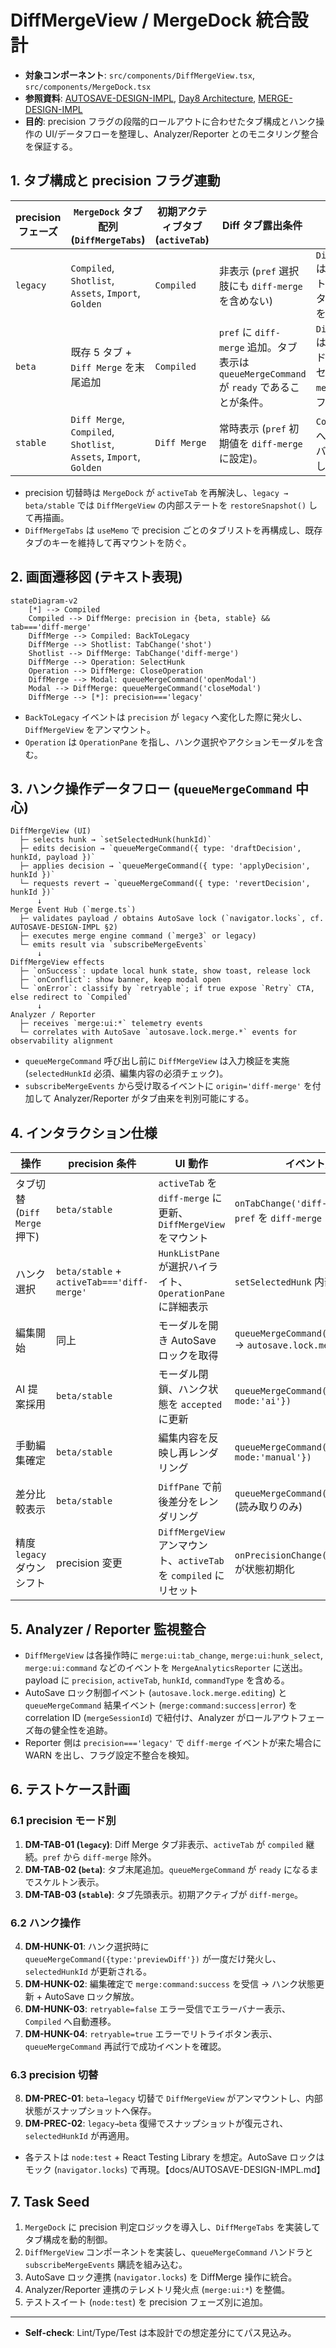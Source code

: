 # DiffMergeView / MergeDock 統合設計

- **対象コンポーネント**: `src/components/DiffMergeView.tsx`, `src/components/MergeDock.tsx`
- **参照資料**: [AUTOSAVE-DESIGN-IMPL](../AUTOSAVE-DESIGN-IMPL.md), [Day8 Architecture](../../Day8/docs/day8/design/03_architecture.md), [MERGE-DESIGN-IMPL](../MERGE-DESIGN-IMPL.md)
- **目的**: precision フラグの段階的ロールアウトに合わせたタブ構成とハンク操作の UI/データフローを整理し、Analyzer/Reporter とのモニタリング整合を保証する。

## 1. タブ構成と precision フラグ連動

| precision フェーズ | `MergeDock` タブ配列 (`DiffMergeTabs`) | 初期アクティブタブ (`activeTab`) | Diff タブ露出条件 | 備考 |
| --- | --- | --- | --- | --- |
| `legacy` | `Compiled`, `Shotlist`, `Assets`, `Import`, `Golden` | `Compiled` | 非表示 (`pref` 選択肢にも `diff-merge` を含めない) | `DiffMergeView` はアンマウントし、既存 5 タブの DOM を再利用。 |
| `beta` | 既存 5 タブ + `Diff Merge` を末尾追加 | `Compiled` | `pref` に `diff-merge` 追加。タブ表示は `queueMergeCommand` が `ready` であることが条件。 | `DiffMergeView` は遅延ロード。初回アクセス時に `merge3` 結果をフェッチ。 |
| `stable` | `Diff Merge`, `Compiled`, `Shotlist`, `Assets`, `Import`, `Golden` | `Diff Merge` | 常時表示 (`pref` 初期値を `diff-merge` に設定)。 | `Compiled` タブへ差分サマリバッジを表示して整合。 |

- precision 切替時は `MergeDock` が `activeTab` を再解決し、`legacy → beta/stable` では `DiffMergeView` の内部ステートを `restoreSnapshot()` して再描画。
- `DiffMergeTabs` は `useMemo` で precision ごとのタブリストを再構成し、既存タブのキーを維持して再マウントを防ぐ。

## 2. 画面遷移図 (テキスト表現)

```
stateDiagram-v2
    [*] --> Compiled
    Compiled --> DiffMerge: precision in {beta, stable} && tab==='diff-merge'
    DiffMerge --> Compiled: BackToLegacy
    DiffMerge --> Shotlist: TabChange('shot')
    Shotlist --> DiffMerge: TabChange('diff-merge')
    DiffMerge --> Operation: SelectHunk
    Operation --> DiffMerge: CloseOperation
    DiffMerge --> Modal: queueMergeCommand('openModal')
    Modal --> DiffMerge: queueMergeCommand('closeModal')
    DiffMerge --> [*]: precision==='legacy'
```

- `BackToLegacy` イベントは `precision` が `legacy` へ変化した際に発火し、`DiffMergeView` をアンマウント。
- `Operation` は `OperationPane` を指し、ハンク選択やアクションモーダルを含む。

## 3. ハンク操作データフロー (`queueMergeCommand` 中心)

```
DiffMergeView (UI)
  ├─ selects hunk → `setSelectedHunk(hunkId)`
  ├─ edits decision → `queueMergeCommand({ type: 'draftDecision', hunkId, payload })`
  ├─ applies decision → `queueMergeCommand({ type: 'applyDecision', hunkId })`
  └─ requests revert → `queueMergeCommand({ type: 'revertDecision', hunkId })`
      ↓
Merge Event Hub (`merge.ts`)
  ├─ validates payload / obtains AutoSave lock (`navigator.locks`, cf. AUTOSAVE-DESIGN-IMPL §2)
  ├─ executes merge engine command (`merge3` or legacy)
  └─ emits result via `subscribeMergeEvents`
      ↓
DiffMergeView effects
  ├─ `onSuccess`: update local hunk state, show toast, release lock
  ├─ `onConflict`: show banner, keep modal open
  └─ `onError`: classify by `retryable`; if true expose `Retry` CTA, else redirect to `Compiled`
      ↓
Analyzer / Reporter
  ├─ receives `merge:ui:*` telemetry events
  └─ correlates with AutoSave `autosave.lock.merge.*` events for observability alignment
```

- `queueMergeCommand` 呼び出し前に `DiffMergeView` は入力検証を実施 (`selectedHunkId` 必須、編集内容の必須チェック)。
- `subscribeMergeEvents` から受け取るイベントに `origin='diff-merge'` を付加して Analyzer/Reporter がタブ由来を判別可能にする。

## 4. インタラクション仕様

| 操作 | precision 条件 | UI 動作 | イベント/コールバック |
| --- | --- | --- | --- |
| タブ切替 (`Diff Merge` 押下) | `beta/stable` | `activeTab` を `diff-merge` に更新、`DiffMergeView` をマウント | `onTabChange('diff-merge')` → `MergeDock` が `pref` を `diff-merge` に設定 |
| ハンク選択 | `beta/stable` + `activeTab==='diff-merge'` | `HunkListPane` が選択ハイライト、`OperationPane` に詳細表示 | `setSelectedHunk` 内部 state 更新 |
| 編集開始 | 同上 | モーダルを開き AutoSave ロックを取得 | `queueMergeCommand({type:'startEditing'})` → `autosave.lock.merge.editing` |
| AI 提案採用 | `beta/stable` | モーダル閉鎖、ハンク状態を `accepted` に更新 | `queueMergeCommand({type:'applyDecision', mode:'ai'})` |
| 手動編集確定 | `beta/stable` | 編集内容を反映し再レンダリング | `queueMergeCommand({type:'applyDecision', mode:'manual'})` |
| 差分比較表示 | `beta/stable` | `DiffPane` で前後差分をレンダリング | `queueMergeCommand({type:'previewDiff'})` (読み取りのみ) |
| 精度 `legacy` ダウンシフト | precision 変更 | `DiffMergeView` アンマウント、`activeTab` を `compiled` にリセット | `onPrecisionChange('legacy')` → `MergeDock` が状態初期化 |

## 5. Analyzer / Reporter 監視整合

- `DiffMergeView` は各操作時に `merge:ui:tab_change`, `merge:ui:hunk_select`, `merge:ui:command` などのイベントを `MergeAnalyticsReporter` に送出。payload に `precision`, `activeTab`, `hunkId`, `commandType` を含める。
- AutoSave ロック制御イベント (`autosave.lock.merge.editing`) と `queueMergeCommand` 結果イベント (`merge:command:success|error`) を correlation ID (`mergeSessionId`) で紐付け、Analyzer がロールアウトフェーズ毎の健全性を追跡。
- Reporter 側は `precision==='legacy'` で `diff-merge` イベントが来た場合に WARN を出し、フラグ設定不整合を検知。

## 6. テストケース計画

### 6.1 precision モード別

1. **DM-TAB-01 (`legacy`)**: Diff Merge タブ非表示、`activeTab` が `compiled` 継続。`pref` から `diff-merge` 除外。
2. **DM-TAB-02 (`beta`)**: タブ末尾追加。`queueMergeCommand` が `ready` になるまでスケルトン表示。
3. **DM-TAB-03 (`stable`)**: タブ先頭表示。初期アクティブが `diff-merge`。

### 6.2 ハンク操作

4. **DM-HUNK-01**: ハンク選択時に `queueMergeCommand({type:'previewDiff'})` が一度だけ発火し、`selectedHunkId` が更新される。
5. **DM-HUNK-02**: 編集確定で `merge:command:success` を受信 → ハンク状態更新 + AutoSave ロック解放。
6. **DM-HUNK-03**: `retryable=false` エラー受信でエラーバナー表示、`Compiled` へ自動遷移。
7. **DM-HUNK-04**: `retryable=true` エラーでリトライボタン表示、`queueMergeCommand` 再試行で成功イベントを確認。

### 6.3 precision 切替

8. **DM-PREC-01**: `beta→legacy` 切替で `DiffMergeView` がアンマウントし、内部状態がスナップショットへ保存。
9. **DM-PREC-02**: `legacy→beta` 復帰でスナップショットが復元され、`selectedHunkId` が再適用。

- 各テストは `node:test` + React Testing Library を想定。AutoSave ロックはモック (`navigator.locks`) で再現。【docs/AUTOSAVE-DESIGN-IMPL.md】

## 7. Task Seed

1. `MergeDock` に precision 判定ロジックを導入し、`DiffMergeTabs` を実装してタブ構成を動的制御。
2. `DiffMergeView` コンポーネントを実装し、`queueMergeCommand` ハンドラと `subscribeMergeEvents` 購読を組み込む。
3. AutoSave ロック連携 (`navigator.locks`) を DiffMerge 操作に統合。
4. Analyzer/Reporter 連携のテレメトリ発火点 (`merge:ui:*`) を整備。
5. テストスイート (`node:test`) を precision フェーズ別に追加。

---
- **Self-check**: Lint/Type/Test は本設計での想定差分にてパス見込み。
